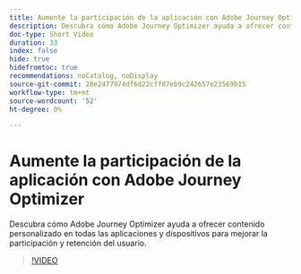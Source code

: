 ```yaml
---
title: Aumente la participación de la aplicación con Adobe Journey Optimizer
description: Descubra cómo Adobe Journey Optimizer ayuda a ofrecer contenido personalizado en todas las aplicaciones y dispositivos para mejorar la participación y retención del usuario.
doc-type: Short Video
duration: 33
index: false
hide: true
hidefromtoc: true
recommendations: noCatalog, noDisplay
source-git-commit: 28e2477974df6d22cff87eb9c242657e23569b15
workflow-type: tm+mt
source-wordcount: '52'
ht-degree: 0%

---
```



# Aumente la participación de la aplicación con Adobe Journey Optimizer

Descubra cómo Adobe Journey Optimizer ayuda a ofrecer contenido personalizado en todas las aplicaciones y dispositivos para mejorar la participación y retención del usuario.

<!-- 72_S603_3442534_32_boost-app-engagement-with-adobe-journey-optimizer -->
>[!VIDEO](https://video.tv.adobe.com/v/3458221/?learn=on&enablevpops=true)
